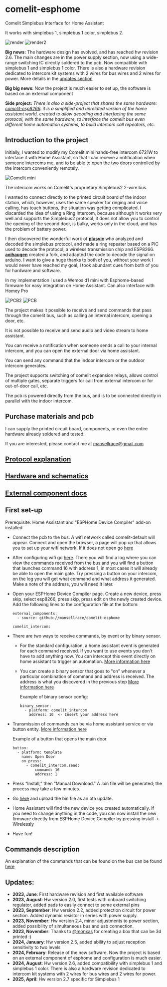 # comelit-esphome
Comelit Simplebus Interface for Home Assistant

It works with simplebus 1, simplebus 1 color, simplebus 2.

![render](/images/render_fronte.png) ![render2](/images/render_retro.png)

**Big news:**  The hardware design has evolved, and has reached hw revision 2.6. The main changes are in the power supply section, now using a wide-range switching IC directly soldered to the pcb. Now compatible with simplebus 1 and simplebus 1 color. There is also a hardware revision dedicated to intercom kit systems with 2 wires for bus wires and 2 wires for power. More details in the [updates section](#updates)

**Big big news**: Now the project is much easier to set up, the software is based on an external component

**Side project:** *There is also a side-project that shares the same hardware: [comelit-esp8266](https://github.com/mansellrace/comelit-esp8266). it is a simplified and unrelated version of the home assistant world, created to allow decoding and interfacing the same protocol, with the same hardware, to interface the comelit bus even different home automation systems, to build intercom call repeaters, etc.*

## Introduction to the project
Initially, I wanted to modify my Comelit mini hands-free intercom 6721W to interface it with Home Assistant, so that I can receive a notification when someone intercoms me, and to be able to open the two doors controlled by the intercom conveniently remotely.

![Comelit mini](/images/comelit_mini.jpg)

The intercom works on Comelit's proprietary Simplebus2 2-wire bus.

I wanted to connect directly to the printed circuit board of the indoor station, which, however, uses the same speaker for ringing and voice calling, has touch buttons, the situation was getting complicated. I discarded the idea of using a Ring Intercom, because although it works very well and supports the Simplebus2 protocol, it does not allow you to control the opening of the second door, is bulky, works only in the cloud, and has the problem of battery power.

I then discovered the wonderful work of **[plusvic](https://github.com/plusvic/simplebus2-intercom)** who analyzed and decoded the simplebus protocol, and made a ring repeater based on a PIC used to decode the protocol, a wireless transmission chip and ESP8266. 
**[aoihaugen](https://github.com/aoihaugen/simplebus2-intercom)** created a fork, and adapted the code to decode the signal on arduino. I want to give a huge thanks to both of you, without your work I would never have reached my goal, I took abundant cues from both of you for hardware and software.

In my implementation I used a Wemos d1 mini with Esphome-based firmware for easy integration on Home Assistant. Can also interface with Homey Pro

![PCB2](/images/pcb2.jpg) ![PCB](/images/pcb.jpg)

The project makes it possible to receive and send commands that pass through the comelit bus, such as calling an internal intercom, opening a door, etc.

It is not possible to receive and send audio and video stream to home assistant.

You can receive a notification when someone sends a call to your internal intercom, and you can open the external door via home assistant.

You can send any command that the indoor intercom or the outdoor intercom generates.

The project supports switching of comelit expansion relays, allows control of multiple gates, separate triggers for call from external intercom or for out-of-door call, etc.

The pcb is powered directly from the bus, and is to be connected directly in parallel with the indoor intercom.

## Purchase materials and pcb

I can supply the printed circuit board, components, or even the entire hardware already soldered and tested.

If you are interested, please contact me at mansellrace@gmail.com

## [Protocol explanation](protocol.md)

## [Hardware and schematics](hardware.md)

## [External component docs](components/README.md)

## First set-up
Prerequisite: Home Assistant and "ESPHome Device Compiler" add-on installed
- Connect the pcb to the bus. A wifi network called comelit-default will appear. Connect and open the browser, a page will pop up that allows you to set up your wifi network. If it does not open go [here](http://192.168.4.1)
- After configuring wifi go [here](http://comelit-default.local/). There you will find a log where you can view the commands received from the bus and you will find a button that launches command 16 with address 1, in most cases it will already be able to open the main gate.
Try pressing a button on your intercom, on the log you will get what command and what address it generated. Make a note of the address, you will need it later.
- Open your ESPHome Device Compiler page. Create a new device, press skip, select esp8266, press skip, press edit on the newly created device.
Add the following lines to the configuration file at the bottom:

      external_components:
        - source: github://mansellrace/comelit-esphome
  
      comelit_intercom:
  
- There are two ways to receive commands, by event or by binary sensor.
  - For the standard configuration, a home assistant event is generated for each command received. If you want to use events you don't have to add anything now. You can intercept this event directly on home assistant to trigger an automation.  [More information here](components/README.md#event)
  - You can create a binary sensor that goes to "on" whenever a particular combination of command and address is received. The address is what you discovered in the previous step [More information here](components/README.md#binary-sensor)

      Example of binary sensor config:

        binary_sensor:
          - platform: comelit_intercom
            address: 10  <- Insert your address here

- Transmission of commands can be via home assistant service or via button entity. [More information here](components/README.md#transmit-a-command)

  Example of a button that opens the main door.

      button:
        - platform: template
          name: Open Door
          on_press:
            - comelit_intercom.send:
                command: 16
                address: 1

- Press “Install,” then “Manual Download.” A .bin file will be generated; the process may take a few minutes.
- Go [here](http://comelit-default.local/) and upload the bin file as an ota update.
- Home Assistant will find the new device you created automatically.
If you need to change anything in the code, you can now install the new firmware directly from ESPHome Device Compiler by pressing install -> Wirelessly
- Have fun!

## Commands description

An explanation of the commands that can be found on the bus can be found [here](protocol.md#list-of-commands)

## Updates:
- **2023, June**: First hardware revision and first available software
- **2023, August**: Hw version 2.0, first tests with onboard switching regulator, added pads to easily connect to some external pins
- **2023, September**: Hw version 2.2, added protection circuit for power section. Added dynamic resistor in series with power supply.
- **2023, November**: Hw version 2.4, minor adjustments to power section, added possibility of simultaneous bus and usb connection.
- **2023, November**: Thanks to [@monxas](https://github.com/monxas) for creating a box that can be 3d printed :)
- **2024, January**: Hw version 2.5, added ability to adjust reception sensitivity to two levels
- **2024, February**: Release of the new software. Now the project is based on an external component of esphome and configuration is much easier.
- **2024, August**: Hw version 2.6, added compatibility with simplebus 1 and simplebus 1 color. There is also a hardware revision dedicated to intercom kit systems with 2 wires for bus wires and 2 wires for power.
- **2025, April**: Hw version 2.7 specific for Simplebus 1
